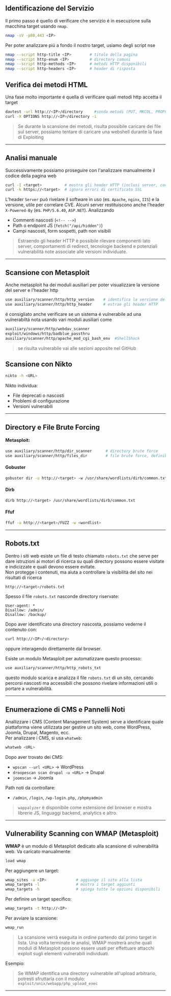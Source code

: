 ## Identificazione del Servizio
Il primo passo é quello di verificare che servizio é in esecuzione sulla macchina target usando `nmap`.
```bash
nmap -sV -p80,443 <IP>
```
Per poter analizzare piú a fondo il nostro target, usiamo degli script nse
```bash
nmap --script http-title <IP>        # titolo della pagina
nmap --script http-enum <IP>         # directory comuni
nmap --script http-methods <IP>      # metodi HTTP disponibili
nmap --script http-headers <IP>      # header di risposta
```

## Verifica dei metodi HTML
Una fase molto importante é quella di verificare quali metodi http accetta il target
```bash
davtest -url http://<IP>/directory     #sonda metodi (PUT, MKCOL, PROPFIND) e verifica upload se non é protetta da password
curl -X OPTIONS http://<IP>/directory -i
```
> Se durante la scansione dei metodi, risulta possibile caricare dei file sul server, possiamo tentare di caricare una webshell durante la fase di Exploiting
---

## Analisi manuale
Successivamente possiamo proseguire con l'analizzare manualmente il codice della pagina web
```bash
curl -I <target>          # mostra gli header HTTP (inclusi server, cookie, redirect)
curl -k https://<target>  # ignora errori di certificato SSL
```

L’header `Server` può rivelare il software in uso (es. `Apache`, `nginx`, `IIS`) e la versione, utile per correlare CVE. Alcuni server restituiscono anche l’header `X-Powered-By` (es. `PHP/5.6.40`, `ASP.NET`).
Analizzando 
- Commenti nascosti (`<!-- -->`)
- Path o endpoint JS (`fetch("/api/hidden")`)
- Campi nascosti, form sospetti, path non visibili

> Estraendo gli header HTTP è possibile rilevare componenti lato server, comportamenti di redirect, tecnologie backend e potenziali vulnerabilità note associate alle versioni individuate.

---

## Scansione con Metasploit
Anche metasploit ha dei moduli ausiliari per poter visualizzare la versione del server e l'header http
```bash
use auxiliary/scanner/http/http_version    # identifica la versione del server HTTP
use auxiliary/scanner/http/http_header     # estrae gli header HTTP
```
é consigliato anche verificare se un sistema é vulnerabile ad una vulnerabiltá nota usando vari moduli ausiliari come
```bash
auxiliary/scanner/http/webdav_scanner
exploit/windows/http/badblue_passthru
auxiliary/scanner/http/apache_mod_cgi_bash_env  #ShellShock
```
> se risulta vulnerabile vai alle sezioni apposite nel GitHub

## Scansione con Nikto

```bash
nikto -h <URL>
```

Nikto individua:
- File deprecati o nascosti
- Problemi di configurazione
- Versioni vulnerabili

---

## Directory e File Brute Forcing

#### Metasploit:
```bash
use auxiliary/scanner/http/dir_scanner      # directory brute force
use auxiliary/scanner/http/files_dir        # file brute force, definibile per estensione
```

#### Gobuster
```bash
gobuster dir -u http://<target> -w /usr/share/wordlists/dirb/common.txt -t 50 -x php,txt,bak
```

#### Dirb
```bash
dirb http://<target> /usr/share/wordlists/dirb/common.txt
```

#### Ffuf
```bash
ffuf -u http://<target>/FUZZ -w <wordlist>
```

---

## Robots.txt
Dentro i siti web esiste un file di testo chiamato `robots.txt` che serve per dare istruzioni ai motori di ricerca su quali directory possono essere visitate e indicizzate e quali devono essere evitate. <br>
Non protegge i contenuti, ma aiuta a controllare la visibilità del sito nei risultati di ricerca
```bash
http://<target>/robots.txt
```

Spesso il file `robots.txt` nasconde directory riservate:
```text
User-agent: *
Disallow: /admin/
Disallow: /backup/
```

Dopo aver identificato una directory nascosta, possiamo vederne il contenuto con:
```bash
curl http://<IP>/<directory>
```
oppure interagendo direttamente dal browser.

Esiste un modulo Metasploit per automatizzare questo processo:
```bash
use auxiliary/scanner/http/http_robots_txt
```
questo modulo scarica e analizza il file `robots.txt` di un sito, cercando percorsi nascosti ma accessibili che possono rivelare informazioni utili o portare a vulnerabilità.


---

## Enumerazione di CMS e Pannelli Noti
Anallizzare i CMS (Content Management System) serve a identificare quale piattaforma viene utilizzata per gestire un sito web, come WordPress, Joomla, Drupal, Magento, ecc.<br>
Per analizzare i CMS, si usa `whatweb`:
```bash
whatweb <URL>
```
Dopo aver trovato dei CMS: 
- `wpscan --url <URL>` → WordPress
- `droopescan scan drupal -u <URL>` → Drupal
- `joomscan` → Joomla

Path noti da controllare:
- `/admin`, `/login`, `/wp-login.php`, `/phpmyadmin`

> `wappalyzer` è disponibile come estensione del browser e mostra librerie JS, linguaggi backend, analytics e altro.

---

## Vulnerability Scanning con WMAP (Metasploit)

**WMAP** è un modulo di Metasploit dedicato alla scansione di vulnerabilità web. Va caricato manualmente:

```bash
load wmap
```

Per aggiungere un target:
```bash
wmap_sites -a <IP>             # aggiunge il sito alla lista
wmap_targets -l                # mostra i target aggiunti
wmap_targets -h                # spiega tutte le opzioni disponibili
```

Per definire un target specifico:
```bash
wmap_targets -t http://<IP>
```

Per avviare la scansione:
```bash
wmap_run
```

> La scansione verrà eseguita in ordine partendo dal primo target in lista. Una volta terminate le analisi, WMAP mostrerà anche quali moduli di Metasploit possono essere usati per effettuare attacchi exploit sugli elementi vulnerabili individuati.

Esempio:
> Se WMAP identifica una directory vulnerabile all'upload arbitrario, potresti sfruttarla con il modulo:  
> `exploit/unix/webapp/php_upload_exec`

---
